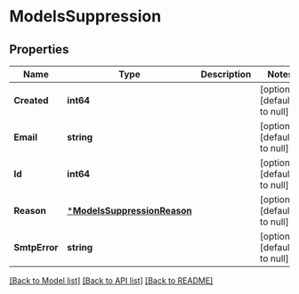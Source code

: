 # ModelsSuppression

## Properties
Name | Type | Description | Notes
------------ | ------------- | ------------- | -------------
**Created** | **int64** |  | [optional] [default to null]
**Email** | **string** |  | [optional] [default to null]
**Id** | **int64** |  | [optional] [default to null]
**Reason** | [***ModelsSuppressionReason**](models.SuppressionReason.md) |  | [optional] [default to null]
**SmtpError** | **string** |  | [optional] [default to null]

[[Back to Model list]](../README.md#documentation-for-models) [[Back to API list]](../README.md#documentation-for-api-endpoints) [[Back to README]](../README.md)


